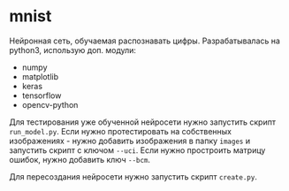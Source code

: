 # mnist
Нейронная сеть, обучаемая распознавать цифры.
Разрабатывалась на python3, использую доп. модули:
* numpy
* matplotlib
* keras
* tensorflow
* opencv-python

Для тестирования уже обученной нейросети нужно запустить скрипт `run_model.py`.
Если нужно протестировать на собственных изображениях - нужно добавить изображения в папку `images` и запустить скрипт с ключом `--uci`.
Если нужно простроить матрицу ошибок, нужно добавить ключ `--bcm`.

Для пересоздания нейросети нужно запустить скрипт `create.py`.

